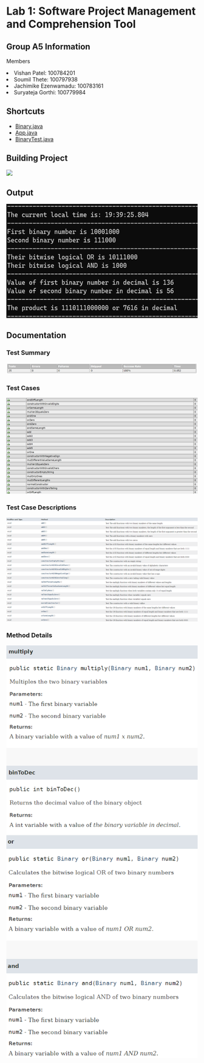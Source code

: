 # Lab 1: Software Project Management and Comprehension Tool

## Group A5 Information
<p>Members</p>
  <li>Vishan Patel: 100784201</li>
  <li>Soumil Thete: 100797938</li>
  <li>Jachimike Ezenwamadu: 100783161</li>
  <li>Suryateja Gorthi: 100779984</li>

## Shortcuts
- [Binary.java](https://github.com/23Vishan/Software-Quality-Lab-1/blob/main/src/main/java/com/ontariotechu/sofe3980U/Binary.java)
- [App.java](https://github.com/23Vishan/Software-Quality-Lab-1/blob/main/src/main/java/com/ontariotechu/sofe3980U/App.java)
- [BinaryTest.java](https://github.com/23Vishan/Software-Quality-Lab-1/blob/main/src/test/java/com/ontariotechu/sofe3980U/BinaryTest.java)

## Building Project
![](Build.gif)

## Output
<img src="https://github.com/23Vishan/Software-Quality/blob/main/Images/Output.png" width=600 height=300><br>

## Documentation

### Test Summary
![Summary](https://github.com/23Vishan/Software-Quality/blob/main/Images/Summary.png)
### Test Cases
![TestCases](https://github.com/23Vishan/Software-Quality/blob/main/Images/TestCases.png)
### Test Case Descriptions
![TestCases](https://github.com/23Vishan/Software-Quality/blob/main/Images/TestDesc.png)
### Method Details
<img src="https://github.com/23Vishan/Software-Quality/blob/main/Images/Func_1.png" width=650><br>
<img src="https://github.com/23Vishan/Software-Quality/blob/main/Images/Func_2.png" width=650><br>
